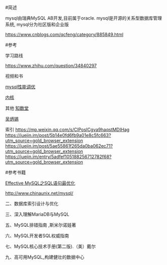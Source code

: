 


#简述

mysql由瑞典MySQL AB开发,目前属于oracle.
mysql是开源的关系型数据库管理系统,
mysql分为社区版和企业版


https://www.cnblogs.com/qcfeng/category/885849.html

#参考

学习路线

https://www.zhihu.com/question/34840297


视频和书



[mysql性能调优](http://www.cnblogs.com/jesselzj/category/719284.html)

[内核](http://blog.csdn.net/whyangwanfu)

其他
[知数堂](http://imysql.com/)

[吴炳锡](http://wubx.net/)

索引
https://mp.weixin.qq.com/s/CIPosICgva9haqstMDIHag
https://juejin.im/post/5b14e0fd6fb9a01e8c5fc663?utm_source=gold_browser_extension
https://juejin.im/post/5ae55861f265da0ba062ec71?utm_source=gold_browser_extension
https://juejin.im/entry/5adfef105188256712782f68?utm_source=gold_browser_extension
   


#参考书籍

[Effective MySQL之SQL语句最优化](http://download.csdn.net/download/rod_john/10145942)



http://www.chinaunix.net/mysql/


二、数据库索引设计与优化

三、深入理解MariaDB与MySQL


五、MySQL排错指南 ,斯米尔诺娃著


六、MySQL开发者SQL权威指南

七、MySQL核心技术手册(第二版).（美）戴尔


九、高可用MySQL_构建健壮的数据中心